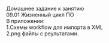 <p class="has-line-data" data-line-start="0" data-line-end="5">Домашнее задание к занятию<br>
09.01 Жизненный цикл ПО<br>
В приложении:<br>
1.Cхемы workflow для импорта в XML<br>
2.png файлы с реультатами.</p>